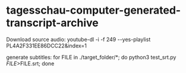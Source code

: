 # tagesschau-computer-generated-transcript-archive

Download source audio:
youtube-dl -i -f 249 --yes-playlist PL4A2F331EE86DCC22&index=1

generate subtitles:
for FILE in ./target_folder/*; do python3 test_srt.py $FILE >$FILE.srt; done
